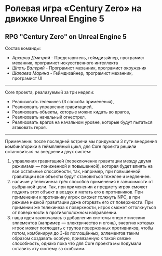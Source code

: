 # Ролевая игра «Century Zero» на движке Unreal Engine 5

## RPG "Century Zero" on Unreal Engine 5

Состав команды:
* *Архаров Дмитрий* - Представитель, геймдизайнер, програмист механник, програмист искусственного интеллекта
* *Шпоть Валерий* - Програмист механник, програмист окружения
* *Шалаева Марина* - Геймдизайнер, програмист механник, програмист UI

-----

Core проекта, реализуемый за три недели:
* Реализовать телекинез (3 способа применения),
* Реализовать управление гравитацией,
* Реализовать объекты, которые можно кидать во врагов, 
* Реализовать начальный огнестрел,
* Реализовать врагов на начальном уровне, которые будут пытаться атаковать героя.

-----

Примечание: после последней встречи мы придумали 3 пути внедрения комбинаторики в геймплейный цикл, 
для Core проекта решили остановиться на внедрении двух систем:
1) управления гравитацией (переключение гравитации между двумя режимами — пониженной и повышенной), 
которая будет влиять на все остальные способности, так, например, при повышенной гравитации все объекты будут становиться тяжелее и медленнее.
2) наличие у телекинеза трёх способов применения в зависимости от выбранной цели.
Так, при применении к предмету игрок сможет поднять этот объект в воздух и метать его в противников.
При применении к противнику игрок сможет толкнуть NPC, а при режиме низкой гравитации даже оторвать его от поверхности.
При примении же телекинеза к поверхности, игрок сможет оттолкнуться от поверхности в противоположном направлении.
3) наша идея заключалась в добавлении системы энергетических эллементов (например — электричество и огонь), энергию которых игрок может поглощать с трупов поверженных противников, чтобы потом, комбинируя до 3-ёх поглощённых, эллементов таким образом создавать особую, привязанную к такой связке способность, однако пока что для Core проекта мы подумали оставить эту систему за скобками.
